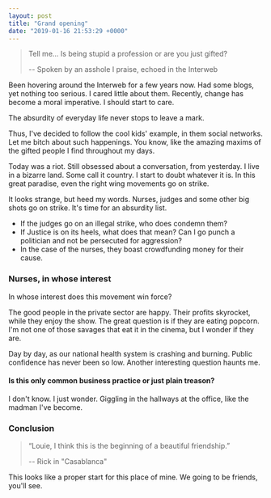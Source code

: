 ```yaml
---
layout: post
title: "Grand opening"
date: "2019-01-16 21:53:29 +0000"
---
```


> Tell me… Is being stupid a profession or are you just gifted?
>
> -- Spoken by an asshole I praise, echoed in the Interweb

Been hovering around the Interweb for a few years now. Had some blogs, yet
nothing too serious. I cared little about them. Recently, change has become a
moral imperative. I should start to care.

The absurdity of everyday life never stops to leave a mark.

Thus, I've decided to follow the cool kids' example, in them social networks.
Let me bitch about such happenings. You know, like the amazing maxims of the
gifted people I find throughout my days.

Today was a riot. Still obsessed about a conversation, from yesterday. I live in
a bizarre land. Some call it country. I start to doubt whatever it is. In this
great paradise, even the right wing movements go on strike.

It looks strange, but heed my words. Nurses, judges and some other big shots go
on strike. It's time for an absurdity list.
- If the judges go on an illegal strike, who does condemn them?
- If Justice is on its heels, what does that mean? Can I go punch a politician
and not be persecuted for aggression?
- In the case of the nurses, they boast crowdfunding money for their cause.

### Nurses, in whose interest

In whose interest does this movement win force?

The good people in the private sector are happy. Their profits skyrocket, while
they enjoy the show. The great question is if they are eating popcorn. I'm not
one of those savages that eat it in the cinema, but I wonder if they are.

Day by day, as our national health system is crashing and burning. Public
confidence has never been so low. Another interesting question haunts me.

#### Is this only common business practice or just plain treason?

I don't know. I just wonder. Giggling in the hallways at the office, like the
madman I've become.

### Conclusion

> “Louie, I think this is the beginning of a beautiful friendship.”
>
> -- Rick in "Casablanca"

This looks like a proper start for this place of mine. We going to be friends,
you'll see.

